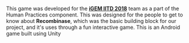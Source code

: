 This game was developed for the [**iGEM IITD 2018**](http://2018.igem.org/Team:IIT_Delhi) team as a part of the Human Practices component. This was designed for the people to get to know about **Recombinase**, which was the basic building block for our project, and it's uses through a fun interactive game. This is an Android game built using Unity
